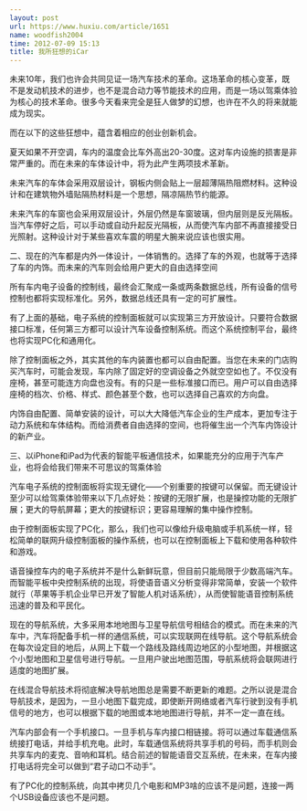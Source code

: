 ```yaml
---
layout: post
url: https://www.huxiu.com/article/1651
name: woodfish2004
time: 2012-07-09 15:13
title: 我所狂想的iCar
---
```

未来10年，我们也许会共同见证一场汽车技术的革命。这场革命的核心变革，既不是发动机技术的进步，也不是混合动力等节能技术的应用，而是一场以驾乘体验为核心的技术革命。很多今天看来完全是狂人做梦的幻想，也许在不久的将来就能成为现实。

而在以下的这些狂想中，蕴含着相应的创业创新机会。

夏天如果不开空调，车内的温度会比车外高出20-30度。这对车内设施的损害是非常严重的。而在未来的车体设计中，将为此产生两项技术革新。

未来汽车的车体会采用双层设计，钢板内侧会贴上一层超薄隔热阻燃材料。这种设计和在建筑物外墙贴隔热材料是一个思想，隔凉隔热节约能源。

未来汽车的车窗也会采用双层设计，外层仍然是车窗玻璃，但内层则是反光隔板。当汽车停好之后，可以手动或自动升起反光隔板，从而使汽车内部不再直接接受日光照射。这种设计对于某些喜欢车震的明星大腕来说应该也很实用。

二、现在的汽车都是内外一体设计，一体销售的。选择了车的外观，也就等于选择了车的内饰。而未来的汽车则会给用户更大的自由选择空间

所有车内电子设备的控制线，最终会汇聚成一条或两条数据总线，所有设备的信号控制也都将实现标准化。另外，数据总线还具有一定的可扩展性。

有了上面的基础，电子系统的控制面板就可以实现第三方开放设计。只要符合数据接口标准，任何第三方都可以设计汽车设备控制系统。而这个系统控制平台，最终也将实现PC化和通用化。

除了控制面板之外，其实其他的车内装置也都可以自由配置。当您在未来的门店购买汽车时，可能会发现，车内除了固定好的空调设备之外就空空如也了。不仅没有座椅，甚至可能连方向盘也没有。有的只是一些标准接口而已。用户可以自由选择座椅的档次、价格、样式、颜色甚至个数，也可以选择自己喜欢的方向盘。

内饰自由配置、简单安装的设计，可以大大降低汽车企业的生产成本，更加专注于动力系统和车体结构。而给消费者自由选择的空间，也将催生出一个汽车内饰设计的新产业。

三、以iPhone和iPad为代表的智能平板通信技术，如果能充分的应用于汽车产业，也将会给我们带来不可思议的驾乘体验

汽车电子系统的控制面板将实现无键化——个别重要的按键可以保留。而无键设计至少可以给驾乘体验带来以下几点好处：按键的无限扩展，也是操控功能的无限扩展；更大的导航屏幕；更大的按键标识；更容易理解的集中操作控制。

由于控制面板实现了PC化，那么，我们也可以像给升级电脑或手机系统一样，轻松简单的联网升级控制面板的操作系统，也可以在控制面板上下载和使用各种软件和游戏。

语音操控车内的电子系统并不是什么新鲜玩意，但目前只能局限于少数高端汽车。而智能平板中央控制系统的出现，将使语音语义分析变得非常简单，安装一个软件就行（苹果等手机企业早已开发了智能人机对话系统），从而使智能语音控制系统迅速的普及和平民化。

现在的导航系统，大多采用本地地图与卫星导航信号相结合的模式。而在未来的汽车中，汽车将配备手机一样的通信系统，可以实现联网在线导航。这个导航系统会在每次设定目的地后，从网上下载一个路线及路线周边地区的小型地图，并根据这个小型地图和卫星信号进行导航。一旦用户驶出地图范围，导航系统将会联网进行适度的地图扩展。

在线混合导航技术将彻底解决导航地图总是需要不断更新的难题。之所以说是混合导航技术，是因为，一旦小地图下载完成，即使断开网络或者汽车行驶到没有手机信号的地方，也可以根据下载的地图或本地地图进行导航，并不一定一直在线。

汽车内部会有一个手机接口。一旦手机与车内接口相链接。将可以通过车载通信系统接打电话，并给手机充电。此时，车载通信系统将共享手机的号码，而手机则会共享车内的麦克、音响和耳机。结合前述的智能语音交互系统，在未来，在车内接打电话将完全可以做到“君子动口不动手”。

有了PC化的控制系统，向其中拷贝几个电影和MP3啥的应该不是问题，连接一两个USB设备应该也不是问题。

